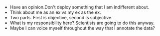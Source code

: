 - Have an opinion.Don't deploy something that I am indifferent about.
- Think about me as an ex vs my ex as the ex.
- Two parts. First is objective, second is subjective.
- What is my responsibility here? Scientists are going to do this anyway.
- Maybe I can voice myself throughout the way that I annotate the data?